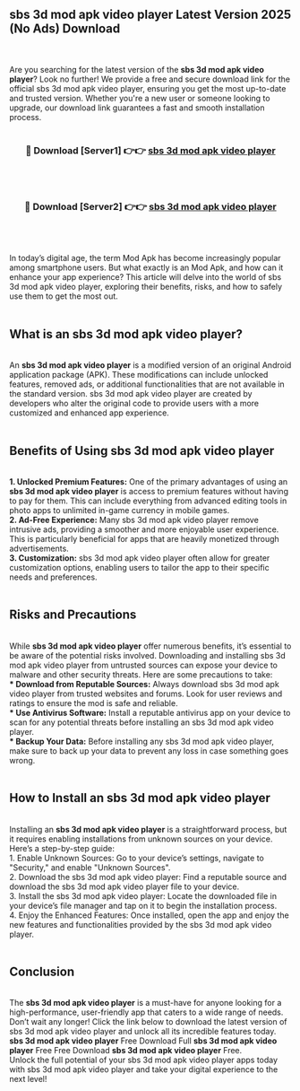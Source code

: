 ## sbs 3d mod apk video player Latest Version 2025 (No Ads) Download
<br><br>
Are you searching for the latest version of the <strong>sbs 3d mod apk video player</strong>? Look no further! We provide a free and secure download link for the official sbs 3d mod apk video player, ensuring you get the most up-to-date and trusted version. Whether you're a new user or someone looking to upgrade, our download link guarantees a fast and smooth installation process.
<br>
<br>
<div align="center">
<h3>🔴 Download [Server1] 👉👉 <a href="https://modyolo.store/sbs_3d_mod_apk_video_player">sbs 3d mod apk video player</a></h3><br>
<br>
<h3>🔴 Download [Server2] 👉👉 <a href="https://modyolo.store/sbs_3d_mod_apk_video_player">sbs 3d mod apk video player</a></h3><br>
</div>
<br>
<br>
In today’s digital age, the term Mod Apk has become increasingly popular among smartphone users. But what exactly is an Mod Apk, and how can it enhance your app experience? This article will delve into the world of sbs 3d mod apk video player, exploring their benefits, risks, and how to safely use them to get the most out.
<br>
<br>
<h2>What is an sbs 3d mod apk video player?</h2>
<br>
An <strong>sbs 3d mod apk video player</strong> is a modified version of an original Android application package (APK). These modifications can include unlocked features, removed ads, or additional functionalities that are not available in the standard version. sbs 3d mod apk video player are created by developers who alter the original code to provide users with a more customized and enhanced app experience.
<br>
<br>
<h2>Benefits of Using sbs 3d mod apk video player</h2>
<br>
<strong> 1. Unlocked Premium Features:</strong> One of the primary advantages of using an <strong>sbs 3d mod apk video player</strong> is access to premium features without having to pay for them. This can include everything from advanced editing tools in photo apps to unlimited in-game currency in mobile games.
<br>
<strong> 2. Ad-Free Experience:</strong> Many sbs 3d mod apk video player remove intrusive ads, providing a smoother and more enjoyable user experience. This is particularly beneficial for apps that are heavily monetized through advertisements.
<br>
<strong> 3. Customization:</strong> sbs 3d mod apk video player often allow for greater customization options, enabling users to tailor the app to their specific needs and preferences.
<br>
<br>
<h2>Risks and Precautions</h2>
<br>
While <strong>sbs 3d mod apk video player</strong> offer numerous benefits, it’s essential to be aware of the potential risks involved. Downloading and installing sbs 3d mod apk video player from untrusted sources can expose your device to malware and other security threats. Here are some precautions to take:
<br>
<strong> * Download from Reputable Sources:</strong> Always download sbs 3d mod apk video player from trusted websites and forums. Look for user reviews and ratings to ensure the mod is safe and reliable.
<br>
<strong> * Use Antivirus Software:</strong> Install a reputable antivirus app on your device to scan for any potential threats before installing an sbs 3d mod apk video player.
<br>
<strong> * Backup Your Data:</strong> Before installing any sbs 3d mod apk video player, make sure to back up your data to prevent any loss in case something goes wrong.
<br>
<br>
<h2>How to Install an sbs 3d mod apk video player</h2>
<br>
Installing an <strong>sbs 3d mod apk video player</strong> is a straightforward process, but it requires enabling installations from unknown sources on your device. Here’s a step-by-step guide:
<br>
 1. Enable Unknown Sources: Go to your device’s settings, navigate to "Security," and enable "Unknown Sources".
<br>
 2. Download the sbs 3d mod apk video player: Find a reputable source and download the sbs 3d mod apk video player file to your device.
<br>
 3. Install the sbs 3d mod apk video player: Locate the downloaded file in your device’s file manager and tap on it to begin the installation process.
<br>
 4. Enjoy the Enhanced Features: Once installed, open the app and enjoy the new features and functionalities provided by the sbs 3d mod apk video player.
<br>
<br>
<h2><strong>Conclusion</strong></h2>
<br>
The <strong>sbs 3d mod apk video player</strong> is a must-have for anyone looking for a high-performance, user-friendly app that caters to a wide range of needs. Don’t wait any longer! Click the link below to download the latest version of sbs 3d mod apk video player and unlock all its incredible features today.
<br>
<strong>sbs 3d mod apk video player</strong> Free Download Full <strong>sbs 3d mod apk video player</strong> Free Free Download <strong>sbs 3d mod apk video player</strong> Free.
<br>
Unlock the full potential of your sbs 3d mod apk video player apps today with sbs 3d mod apk video player and take your digital experience to the next level!

